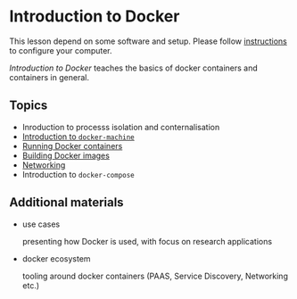 # Introduction to Docker

This lesson depend on some software and setup. Please follow
[instructions](setup.md) to configure your computer.

*Introduction to Docker* teaches the basics of docker containers
and containers in general.

## Topics
  * Inroduction to processs isolation and conternalisation
  * [Introduction to `docker-machine`](intro-docker-machine.md)
  * [Running Docker containers](docker-run.md)
  * [Building Docker images](docker-build.md)
  * [Networking](docker-networks.md)
  * Introduction to `docker-compose`

## Additional materials
  * use cases
    
    presenting how Docker is used, with focus on research applications
    
  * docker ecosystem
    
    tooling around docker containers (PAAS, Service Discovery, Networking etc.)
